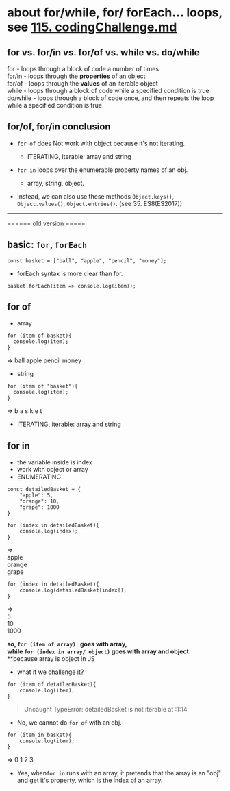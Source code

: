 # about for/while, for/ forEach... loops, see [115. codingChallenge.md](https://github.com/yuwen-c/Zero-to-Mastery/blob/master/115.%20codingChallenge.md)


## for vs. for/in vs. for/of vs. while vs. do/while

for - loops through a block of code a number of times          
for/in - loops through the **properties** of an object          
for/of - loops through the **values** of an iterable object          
while - loops through a block of code while a specified condition is true          
do/while - loops through a block of code once, and then repeats the loop while a specified condition is true 


## for/of, for/in conclusion

- ```for of``` does Not work with object because it's not iterating.
  - ITERATING, iterable: array and string

- ```for in``` loops over the enumerable property names of an obj.
  - array, string, object.
  
- Instead, we can also use these methods ```Object.keys()```, ```Object.values()```, ```Object.entries()```. (see 35. ES8(ES2017))






---------------------

====== old version =====


## basic: ```for```, ```forEach```

```
const basket = ["ball", "apple", "pencil", "money"];
```
- forEach syntax is more clear than for.

```
basket.forEach(item => console.log(item));
```

## for of
- array
```
for (item of basket){
  console.log(item);
}
```
=> 
ball
apple
pencil
money

- string
```
for (item of "basket"){
  console.log(item);
}
```
=>
b
a
s
k
e
t

- ITERATING, iterable: array and string


## for in
- the variable inside is index
- work with object or array
- ENUMERATING

```
const detailedBasket = {
	"apple": 5,
	"orange": 10,
	"grape": 1000
}
```

```
for (index in detailedBasket){
	console.log(index);
}
```
=>    
apple    
orange    
grape    
```
for (index in detailedBasket){
	console.log(detailedBasket[index]);
}
```
=>    
5    
10    
1000    

**so, ```for (item of array) ``` goes with array,**\
**while ```for (index in array/ object)``` goes with array and object.**\
**because array is object in JS

- what if we challenge it?
```
for (item of detailedBasket){
	console.log(item);
}
```
> Uncaught TypeError: detailedBasket is not iterable
    at <anonymous>:1:14

- No, we cannot do ```for of``` with an obj.

```
for (item in basket){
	console.log(item);
}
```
=>
0
1
2
3

- Yes, when```for in``` runs with an array, it pretends that the array is an "obj" and get it's property, which is the index of an array.



         
